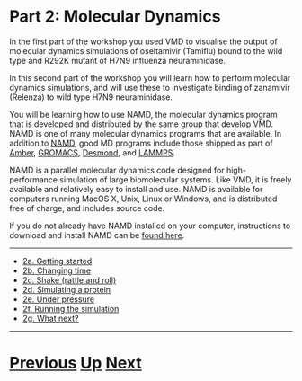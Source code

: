 # Part 2: Molecular Dynamics

In the first part of the workshop you used VMD to visualise the output of molecular dynamics simulations of oseltamivir (Tamiflu) bound to the wild type and R292K mutant of H7N9 influenza neuraminidase.

In this second part of the workshop you will learn how to perform molecular dynamics simulations, and will use these to investigate binding of zanamivir (Relenza) to wild type H7N9 neuraminidase.

You will be learning how to use NAMD, the molecular dynamics program that is developed and distributed by the same group that develop VMD. NAMD is one of many molecular dynamics programs that are available. In addition to [NAMD](http://www.ks.uiuc.edu/Research/namd), good MD programs include those shipped as part of [Amber](http://ambermd.org), [GROMACS](http://www.gromacs.org), [Desmond](http://www.deshawresearch.com/resources_desmond.html), and [LAMMPS](http://lammps.sandia.gov).

NAMD is a parallel molecular dynamics code designed for high-performance simulation of large biomolecular systems. Like VMD, it is freely available and relatively easy to install and use. NAMD is available for computers running MacOS X, Unix, Linux or Windows, and is distributed free of charge, and includes source code.

If you do not already have NAMD installed on your computer, instructions to download and install NAMD can be [found here](http://www.ks.uiuc.edu/Development/Download/download.cgi?PackageName=NAMD).

***

* [2a. Getting started](getting_started.md)
* [2b. Changing time](time.md)
* [2c. Shake (rattle and roll)](shake.md)
* [2d. Simulating a protein](protein.md)
* [2e. Under pressure](pressure.md)
* [2f. Running the simulation](simulation.md)
* [2g. What next?](whatnext.md)

***

# [Previous](../README.md) [Up](../README.md) [Next](getting_started.md)
